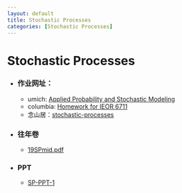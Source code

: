 ```yaml
---
layout: default
title: Stochastic Processes
categories: [Stochastic Processes]
---
```


# Stochastic Processes

- ### **作业网址：**
    - umich: [Applied Probability and Stochastic Modeling](https://ionides.github.io/620/)
    - columbia: [Homework for IEOR 6711](https://www.columbia.edu/~ww2040/6711F13/homework6711.html)
    - 念山居：[stochastic-processes](https://blog.charmpeach.com/category/stochastic-processes/)
- ### **往年卷**
    - <a href="https://raw.githubusercontent.com/byn1002/byn1002.github.io/master/assets/files/Stochastic_Processes/19SPmid.pdf" target="_blank">19SPmid.pdf</a>
- ### **PPT**
    - <a href="https://raw.githubusercontent.com/byn1002/byn1002.github.io/master/assets/files/Stochastic_Processes/SP-PPT-1.pdf" target="_blank">SP-PPT-1</a>
